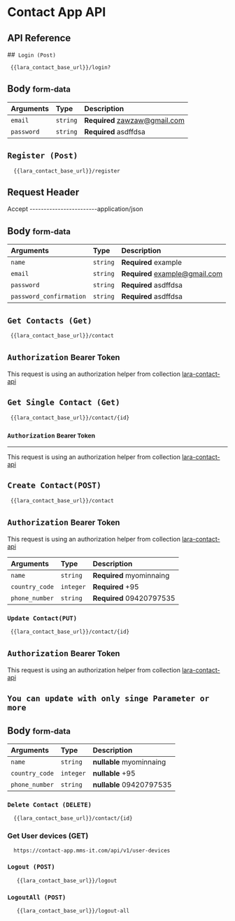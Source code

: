 # Contact App API

## API Reference

##` Login (Post)`

```http
 {{lara_contact_base_url}}/login?
```

## Body <small>form-data</small>

| Arguments  | Type     | Description                   |
| :--------- | :------- | :---------------------------- |
| `email`    | `string` | **Required** zawzaw@gmail.com |
| `password` | `string` | **Required** asdffdsa         |

<!--  -->

## `Register (Post)`

```http
  {{lara_contact_base_url}}/register
```

## Request Header

Accept ------------------------application/json

## Body <small>form-data</small>

| Arguments               | Type     | Description                    |
| :---------------------- | :------- | :----------------------------- |
| `name`                  | `string` | **Required** example           |
| `email`                 | `string` | **Required** example@gmail.com |
| `password`              | `string` | **Required** asdffdsa          |
| `password_confirmation` | `string` | **Required** asdffdsa          |

<!--  -->

## `Get Contacts (Get)`

```http
 {{lara_contact_base_url}}/contact
```

## `Authorization` <small>Bearer Token</small>

This request is using an authorization helper from collection [lara-contact-api](https://lara-contact.com)

<!--  -->

## `Get Single Contact (Get)`

```http
 {{lara_contact_base_url}}/contact/{id}
```

### `Authorization` <small>Bearer Token</small>

---

This request is using an authorization helper from collection [lara-contact-api](https://lara-contact.com)

<!--  -->

## `Create Contact(POST)`

```http
 {{lara_contact_base_url}}/contact
```

## `Authorization` <small>Bearer Token</small>

This request is using an authorization helper from collection [lara-contact-api](https://lara-contact.com)

| Arguments      | Type      | Description              |
| :------------- | :-------- | :----------------------- |
| `name`         | `string`  | **Required** myominnaing |
| `country_code` | `integer` | **Required** +95         |
| `phone_number` | `string`  | **Required** 09420797535 |

<!--  -->

### `Update Contact(PUT)`

```http
 {{lara_contact_base_url}}/contact/{id}
```

## `Authorization` <small>Bearer Token</small>

This request is using an authorization helper from collection [lara-contact-api](https://lara-contact.com)

## `You can update with only singe Parameter or more`

## Body <small>form-data</small>

| Arguments      | Type      | Description              |
| :------------- | :-------- | :----------------------- |
| `name`         | `string`  | **nullable** myominnaing |
| `country_code` | `integer` | **nullable** +95         |
| `phone_number` | `string`  | **nullable** 09420797535 |

<!--  -->

### `Delete Contact (DELETE)`

```http
  {{lara_contact_base_url}}/contact/{id}
```

### Get User devices (GET)

```http
  https://contact-app.mms-it.com/api/v1/user-devices
```

### `Logout (POST)`

```http
   {{lara_contact_base_url}}/logout
```

### `LogoutAll (POST)`

```http
   {{lara_contact_base_url}}/logout-all
```
